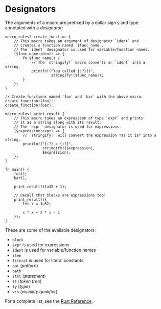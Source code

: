 # Designators

The arguments of a macro are prefixed by a dollar sign `$` and type annotated
with a *designator*:

```rust,editable
macro_rules! create_function {
    // This macro takes an argument of designator `ident` and
    // creates a function named `$func_name`.
    // The `ident` designator is used for variable/function names.
    ($func_name:ident) => {
        fn $func_name() {
            // The `stringify!` macro converts an `ident` into a string.
            println!("You called {:?}()",
                     stringify!($func_name));
        }
    };
}

// Create functions named `foo` and `bar` with the above macro.
create_function!(foo);
create_function!(bar);

macro_rules! print_result {
    // This macro takes an expression of type `expr` and prints
    // it as a string along with its result.
    // The `expr` designator is used for expressions.
    ($expression:expr) => {
        // `stringify!` will convert the expression *as it is* into a string.
        println!("{:?} = {:?}",
                 stringify!($expression),
                 $expression);
    };
}

fn main() {
    foo();
    bar();

    print_result!(1u32 + 1);

    // Recall that blocks are expressions too!
    print_result!({
        let x = 1u32;

        x * x + 2 * x - 1
    });
}
```

These are some of the available designators:

- `block`
- `expr` is used for expressions
- `ident` is used for variable/function names
- `item`
- `literal` is used for literal constants
- `pat` (*pattern*)
- `path`
- `stmt` (*statement*)
- `tt` (*token tree*)
- `ty` (*type*)
- `vis` (*visibility qualifier*)

For a complete list, see the [Rust Reference].

[Rust Reference]: https://doc.rust-lang.org/reference/macros-by-example.html

